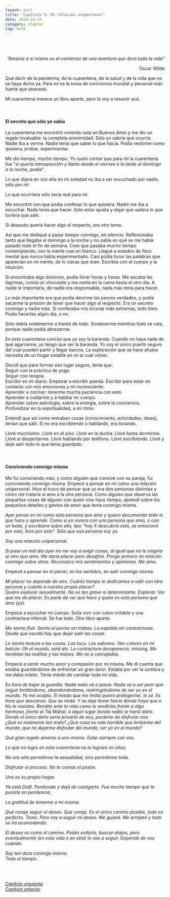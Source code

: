 ```yaml
---
layout: post
title: "Capítulo 5: Mi relación unipersonal"
date: 2020-10-19
category: chapter
tag: book
---
```

<br>
<br>
<p style="text-align: right">
<em>“Amarse a sí mismo es el comienzo de una aventura que dura toda la vida”</em></p>

<p style="text-align: right">
Oscar Wilde</p>


Qué decir de la pandemia, de la cuarentena, de la salud y de la vida que no se haya dicho ya. Para mí es la toma de conciencia mundial y personal más fuerte que atravesé.

Mi cuarentena merece un libro aparte, pero la voy a resumir acá.
<br>
<br>
<br>

#### El secreto que sólo yo sabía

La cuarentena me encontró viviendo sola en Buenos Aires y me dio un regalo invaluable: la completa anonimidad. Sólo yo sabría qué ocurría. Nadie iba a verme. Nadie tenía que saber lo que hacía. Podía vestirme como quisiera, probar, experimentar.

Me dio tiempo, mucho tiempo. Yo suelo contar que para mí la cuarentena fue "_si quería introspección y llanto desde el viernes a la tarde al domingo a la noche, podía_".

Lo que dijera en voz alta en mi soledad no iba a ser escuchado por nadie, sólo por mí.

Lo que ocurriera sólo sería real para mí.

Me encontré con que podía confesar lo que quisiera. Nadie me iba a escuchar. Nada tenía que hacer. Sólo estar quieta y dejar que saliera lo que tuviera que salir.

Si después quería hacer algo al respecto, era otro tema.

Así que me dediqué a pasar tiempo conmigo, en silencio. Reflexionaba tanto que llegaba el domingo a la noche y no sabía en qué se me había pasado todo el fin de semana. Creo que pasaba mucho tiempo contemplando, con la mente casi en blanco. Llegué a estados de foco mental que nunca había experimentado. Casi podía tocar las palabras que aparecían en mi mente, de lo claras que eran. Escribía con el cuerpo y la intuición.

Si encontraba algo doloroso, podía llorar horas y horas. Me secaba las lágrimas, comía un chocolate y me metía en la cama hasta el otro día. A nadie le importaría, de nadie era responsable, nada más tenía para hacer.

Lo más importante era que podía decirme las peores verdades, y podía sacarme la presión de tener que hacer algo al respecto. Era un secreto conmigo y nadie más. Si confesaba mis locuras más extremas, todo bien. Podía hacerlas algún día, o no.

Sólo debía sostenerme a través de todo. Sostenerme mientras todo se caía, porque nadie podía abrazarme.

En esta cuarentena concluí que yo soy la baranda. Cuando no haya nada de qué agarrarme, yo tengo que ser la baranda. Yo soy el único puerto seguro del cual pueden partir y llegar barcos. La exploración que se hace afuera necesita de un hogar estable en mí al cual volver.

Decidí que para formar ese lugar seguro, tenía que:<br>
Seguir con la práctica de yoga.<br>
Seguir con terapia.<br>
Escribir en mi diario. Empezar a escribir poesía. Escribir para estar en contacto con mis emociones y mi inconsciente.<br>
Aprender a cocinar: tenerme mucha paciencia con esto.<br>
Aprender a cuidarme y a habitar mi cuerpo.<br>
Aprender sobre astrología, sobre la energía, sobre la conciencia. Profundizar en la espiritualidad, a mi ritmo.<br>

Entendí que así como entraban cosas (conocimiento, actividades, ideas), tenían que salir. Si no era escribiendo o hablando, era llorando.

Lloré muchísimo. Lloré en el piso. Lloré en la ducha. Lloré hasta dormirme. Lloré al despertarme. Lloré hablando por teléfono. Lloré escribiendo. Lloré y dejé salir todo lo que tenía guardado.
<br>
<br>
<br>

#### Conviviendo conmigo misma

Me fui conociendo más, y como alguien que convive con su pareja, fui conviviendo conmigo misma. Empecé a pensar en mí como una relación unipersonal. Hice el truco de pensar que yo era dos personas distintas y cómo me trataría si amo a la otra persona. Como alguien que observa las pequeñas cosas de alguien con quien vive hace tiempo, aprendí sobre los pequeños detalles y gestos de amor que tenía conmigo misma.

_Ayer pensé en mí como esta persona que amo y quiero documentar todo lo que hace y aprende. Como si yo viviera con una persona que amo, o con un bebé, y escribiera sobre ella, tipo "hoy X descubrió esto, se emocionó por esto, lloró por esto". Sólo que esa persona soy yo._

_Soy una relación unipersonal._

_Si pasé un mal día ayer no me voy a exigir cosas, al igual que no le exigiría al otro que amo. Me daría placer pero desafíos. Pongo primero mi relación conmigo sobre otros. Reconozco mis sentimientos y opiniones. Me amo._

Empecé a pensar en el placer, en los sentidos, en salir conmigo misma.

_Mi placer no depende de otro. Cuánto tiempo le dedicamos a salir con otra persona y cuánto a nuestro propio placer?_<br>
_Quiero explorar sexualmente. No es tan grave ni determinante. Explorar. Ver qué me da placer. Es parte de ver qué hace y quién es esta persona que amo (yo)._

Empecé a escuchar mi cuerpo. Solía vivir con colon irritable y una contractura infernal. Se fue todo. Otro libro aparte.

_Me siento fluir. Siento el pecho sin trabas. La espalda sin contracturas. Desde que escribí hay que dejar salir las cosas_.

_Le siento textura a las cosas. Las toco. Las saboreo. Veo colores en mi balcón. Oh el mundo, está ahí. La contractura desapareció, missing. Me tiemblan las rodillas y las manos. Me reí a carcajadas._

Empecé a sentir mucho amor y compasión por mí misma. Me di cuenta que estaba guardándome de enfrentar un gran dolor. Estaba por ver la sombra y me daba miedo. Tenía miedo de cambiar toda mi vida.

_Es hora de bajar la guardia. Nada malo va a pasar. Nada va a ser peor que seguir limitándome, abandonándome, restringiéndome de ser yo en el mundo. Yo me acepto. El miedo que me limita quiere protegerme, lo sé. Es hora que descanse. Que se rinda. Y se deje llevar hacia donde haya que ir. No te resistas. Rendite ante la vida como te rendirías frente a algo hermoso, frente al Taj Mahal, o algún lugar donde nadie te haría daño. Donde el único daño sería privarte de eso, perderte de disfrutar eso._<br>
_¿Qué es realmente tan malo? ¿Qué cosa es más horrible que limitarme del mundo, que no dejarme disfrutar del mundo, ser yo en el mundo?_

_Qué gran regalo amarse a uno mismo. Estar siempre con vos._

_Lo que no logre en esta cuarentena no lo lograré en años._

_No era sólo permitirme la sexualidad, sino permitirme todo._

_Disfrutar el proceso. No te comas el postre._

_Uno es su propio hogar._

_Ya está Delfi. Perdonate y dejá de castigarte. Fue mucho tiempo que te pusiste en penitencia._

_La gratitud de tenerme a mí misma._

_Qué coraje seguir el deseo. Qué coraje. Es el único camino posible, todo es perfecto. Temo. Pero voy a seguir mi deseo. Me guiará. Me arrojaré y todo se irá acomodando._

_El deseo es como el camino. Podés evitarlo, buscar atajos, pero eventualmente (en esta vida o en otra) lo vas a seguir. Depende de vos cuándo._

_Soy tan dura conmigo misma._<br>
_Todo el tiempo._


<br>
<br>

_[Capítulo siguiente](https://youngdel.fi/posts/chapter/2020/10/19/capitulo-6/)_<br>
_[Capítulo anterior](https://youngdel.fi/posts/chapter/2020/10/19/capitulo-4/)_